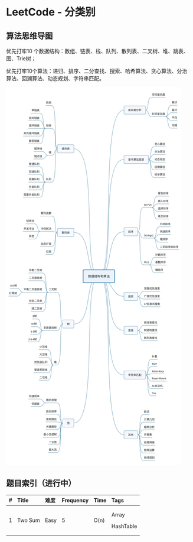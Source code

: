 # LeetCode - 分类别

## 算法思维导图

优先打牢10 个数据结构：数组、链表、栈、队列、散列表、二叉树、堆、跳表、图、Trie树；

优先打牢10个算法：递归、排序、二分查找、搜索、哈希算法、贪心算法、分治算法、回溯算法、动态规划、字符串匹配。

![](../.gitbook/assets/suan-fa-si-wei-dao-tu.png)

## 题目索引（进行中）

<table>
  <thead>
    <tr>
      <th style="text-align:left">#</th>
      <th style="text-align:left">Title</th>
      <th style="text-align:left">&#x96BE;&#x5EA6;</th>
      <th style="text-align:left">Frequency</th>
      <th style="text-align:left">Time</th>
      <th style="text-align:left">Tags</th>
    </tr>
  </thead>
  <tbody>
    <tr>
      <td style="text-align:left">1</td>
      <td style="text-align:left">Two Sum</td>
      <td style="text-align:left">Easy</td>
      <td style="text-align:left">5</td>
      <td style="text-align:left">O(n)</td>
      <td style="text-align:left">
        <p>Array</p>
        <p>HashTable</p>
      </td>
    </tr>
  </tbody>
</table>